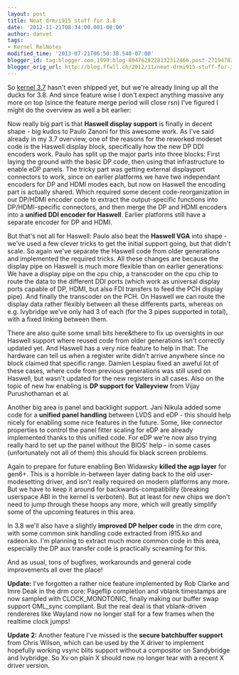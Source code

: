 ```yaml
---
layout: post
title: Neat drm/i915 stuff for 3.8
date: '2012-11-21T08:34:00.001-08:00'
author: danvet
tags:
- Kernel RelNotes
modified_time: '2013-07-21T06:50:38.540-07:00'
blogger_id: tag:blogger.com,1999:blog-8047628228132312466.post-2719478283665178832
blogger_orig_url: http://blog.ffwll.ch/2012/11/neat-drmi915-stuff-for-38.html
---
```


<p>So <a href="http://blog.ffwll.ch/2012/10/neat-drmi915-stuff-for-37.html">kernel 3.7</a> hasn't even shipped yet, but we're already lining up all the ducks for 3.8. And since feature wise I don't expect anything massive any more on top (since the feature merge period will close rsn) I've figured I might do the overview as well a bit earlier: </p><a name='more'></a><p> Now really big part is that <b>Haswell display support</b> is finally in decent shape - big kudos to Paulo Zanoni for this awesome work. As I've said already in my 3.7 overview, one of the reasons for the reworked modeset code is the Haswell display block, specifically how the new DP DDI encoders work. Paulo has split up the major parts into three blocks: First laying the ground with the basic DP code, then using that infrastructure to enable eDP panels. The tricky part was getting external displayport connectors to work, since on earlier platforms we have two independant encoders for DP and HDMI modes each, but now on Haswell the encoding part is actually shared. Which required some decent code-reorganization in our DP/HDMI encoder code to extract the output-specific functions into DP/HDMI-specific connectors, and then merge the DP and HDMI encoders into a <b>unified DDI encoder for Haswell</b>. Earlier platforms still have a separate encoder for DP and HDMI. </p> <p> But that's not all for Haswell: Paulo also beat the <b>Haswell VGA</b> into shape - we've used a few clever tricks to get the initial support going, but that didn't scale. So again we've separate the Haswell code from older generations and implemented the required tricks. All these changes are because the display pipe on Haswell is much more flexible than on earlier generations: We have a display pipe on the cpu chip, a transcoder on the cpu chip to route the data to the different DDI ports (which work as universal display ports capable of DP, HDMI, but also FDI transfers to feed the PCH display pipe). And finally the transcoder on the PCH. On Haswell we can route the display data rather flexibly between all these differents parts, whereas on e.g. Ivybridge we've only had 3 of each (for the 3 pipes supported in total), with a fixed linking between them. </p> <p>There are also quite some small bits here&there to fix up oversights in our Haswell support where reused code from older generations isn't correctly updated yet. And Haswell has a very nice feature to help in that: The hardware can tell us when a register write didn't arrive anywhere since no block claimed that specific range. Damien Lespiau fixed an aweful lot of these cases, where code from previous generations was still used on Haswell, but wasn't updated for the new registers in all cases. Also on the topic of new hw enabling is <b>DP support for Valleyview</b> from Vijay Purushothaman et al.  </p> <p>Another big area is panel and backlight support. Jani Nikula added some code for a <b>unified panel handling</b> between LVDS and eDP - this should help nicely for enabling some nice features in the future. Some, like connector properties to control the panel fitter scaling for eDP are already implemented thanks to this unified code. For eDP we're now also trying really hard to set up the panel without the BIOS' help - in some cases (unfortunately not all of them) this should fix black screen problems.  </p> <p>Again to prepare for future enabling Ben Widawsky <b>killed the agp layer</b> for gen6+. This is a horrible in-between layer dating back to the old user-modesetting driver, and isn't really required on modern platforms any more. But we have to keep it around for backwards-compatibility (breaking userspace ABI in the kernel is verboten). But at least for new chips we don't need to jump through these hoops any more, which will greatly simplify some of the upcoming features in this area. </p> <p> In 3.8 we'll also have a slightly <b>improved DP helper code</b> in the drm core, with some common sink handling code extracted from i915.ko and radeon.ko. I'm planning to extract much more common code in this area, especially the DP aux transfer code is practically screaming for this. </p> <p> And as usual, tons of bugfixes, workarounds and general code improvements all over the place!  </p><p> <b>Update:</b> I've forgotten a rather nice feature implemented by Rob Clarke and Imre Deak in the drm core: Pageflip completion and vblank timestamps are now sampled with CLOCK_MONOTONIC, finally making our buffer swap support OML_sync compliant. But the real deal is that vblank-driven rendereres like Wayland now no longer stall for a few frames when the realtime clock jumps!  </p> <p> <b>Update 2:</b> Another feature I've missed is the <b>secure batchbuffer support</b> from Chris Wilson, which can be used by the X driver to implement hopefully working vsync blits support without a compositor on Sandybridge and Ivybridge. So Xv on plain X should now no longer tear with a recent X driver version. </p>